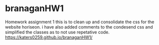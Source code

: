 # branaganHW1
Homework assignment 1
this is to clean up and consolidate the css for the website horiseon. i have also added comments to the condesend css and simplified the classes as to not use repetative code.
https://katers0259.github.io/branaganHW1/

